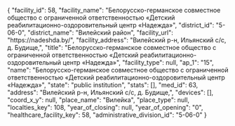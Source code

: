{
    "facility_id": 58,
    "facility_name": "Белорусско-германское совместное общество с ограниченной ответственностью «Детский реабилитационно-оздоровительный центр «Надежда»",
    "district_id": "5-06-0",
    "district_name": "Вилейский район",
    "facility_url": "https:\/\/nadeshda.by\/",
    "facility_address": "Вилейский р-н, Ильянский с\/с, д. Будище,",
    "title": "Белорусско-германское совместное общество с ограниченной ответственностью «Детский реабилитационно-оздоровительный центр «Надежда»",
    "facility_type": null,
    "ap_1": "15",
    "name": "Белорусско-германское совместное общество с ограниченной ответственностью «Детский реабилитационно-оздоровительный центр «Надежда»",
    "state": "public institution",
    "stats": [],
    "med_id": 63,
    "address": "Вилейский р-н, Ильянский с\/с, д. Будище,",
    "devices": [],
    "coord_x_y": null,
    "place_name": "Вилейка",
    "place_type": null,
    "localties_key": 108,
    "year_of_closing": null,
    "year_of_opening": "0",
    "healthcare_facility_key": 58,
    "administrative_division_id": "5-06-0"
}